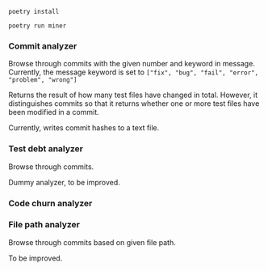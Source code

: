 `poetry install`

`poetry run miner`



### Commit analyzer

Browse through commits with the given number and keyword in message.
Currently, the message keyword is set to `["fix", "bug", "fail", "error", "problem", "wrong"]`

Returns the result of how many test files have changed in total.
However, it distinguishes commits so that it returns whether one or more test files have been modified in a commit.

Currently, writes commit hashes to a text file.

### Test debt analyzer

Browse through commits.

Dummy analyzer, to be improved.


###  Code churn analyzer


### File path analyzer

Browse through commits based on given file path.

To be improved.